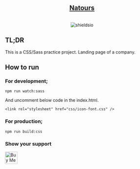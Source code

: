 <h2 align="center">
  <a href="https://omergencoglu.github.io/natours/" target="_blank">Natours</a>
</h2>
<br/>

<div align="center">
<img alt="shieldsio" src="https://img.shields.io/badge/OPEN-SOURCE-blueviolet?style=for-the-badge" />
</div>

## TL;DR

This is a CSS/Sass practice project. Landing page of a company.

## How to run

### For development;

```
npm run watch:sass
```

And uncomment below code in the index.html.

```
<link rel="stylesheet" href="css/icon-font.css" />
```

### For production;

```
npm run build:css
```

### Show your support

<a href="https://www.buymeacoffee.com/omergencoglu" target="_blank"><img src="https://cdn.buymeacoffee.com/buttons/default-blue.png" alt="Buy Me A Coffee" height="40"></a>
